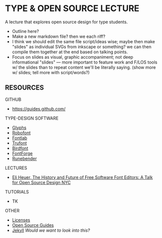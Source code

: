 # TYPE & OPEN SOURCE LECTURE

A lecture that explores open source design for type students.

- Outline here?
- Make a new markdown file? then we each riff?
- I think we should edit the same file script/ideas wise; maybe then make "slides" as individual SVGs from inkscape or something? we can then compile them together at the end based on talking points.
- Focus on slides as visual, graphic accompaniment; not deep informational "slides" — more important to feature work and F/LOS tools w/ the slides than to repeat content we'll be literally saying. (show more w/ slides; tell more with script/words?)

## RESOURCES

GITHUB
- https://guides.github.com/

TYPE-DESIGN SOFTWARE
- [Glyphs](https://glyphsapp.com/)
- [Robofont](https://robofont.com/)
- [Fontlab](https://www.fontlab.com/font-editor/fontlab-vi/)
- [Trufont](https://trufont.github.io/)
- [Birdfont](https://birdfont.org/)
- [FontForge](https://fontforge.github.io/en-US/)
- [Runebender](https://github.com/linebender/runebender)

LECTURES
- [Eli Heuer, The History and Future of Free Software Font Editors: A Talk for Open Source Design NYC](https://github.com/eliheuer/osd-nyc-talk)

TUTORIALS
- TK

OTHER
- [Licenses](https://creativecommons.org/licenses/)
- [Open Source Guides](https://opensource.guide/)
- [Jekyll](https://jekyllrb.com/) *Would we want to look into this?*
